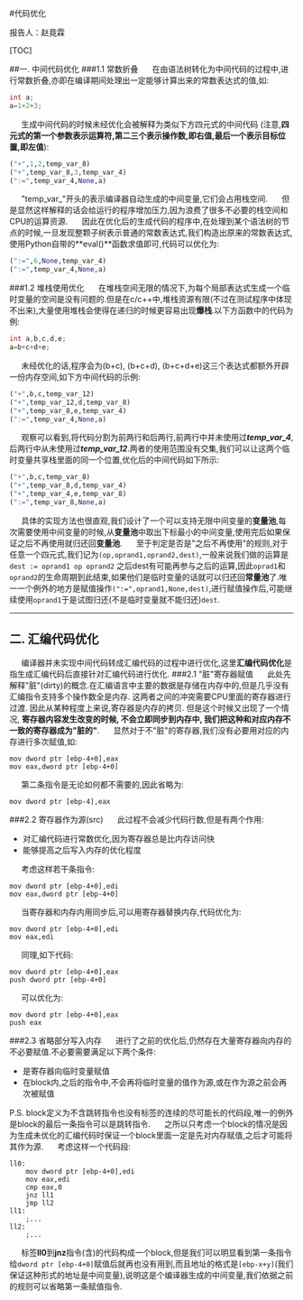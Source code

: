 #代码优化

报告人：赵竟霖

[TOC]

##一. 中间代码优化
###1.1 常数折叠
&ensp;&ensp;&ensp;在由语法树转化为中间代码的过程中,进行常数折叠,亦即在编译期间处理出一定能够计算出来的常数表达式的值,如:
``` cpp
int a;
a=1+2+3;
```
&ensp;&ensp;&ensp;生成中间代码的时候未经优化会被解释为类似下方四元式的中间代码
(注意,**四元式的第一个参数表示运算符,第二三个表示操作数,即右值,最后一个表示目标位置,即左值**):
``` python
("+",1,2,temp_var_8)
("+",temp_var_8,3,temp_var_4)
(":=",temp_var_4,None,a)
```
&ensp;&ensp;&ensp;"temp_var_"开头的表示编译器自动生成的中间变量,它们会占用栈空间.
&ensp;&ensp;&ensp;但是显然这样解释的话会给运行的程序增加压力,因为浪费了很多不必要的栈空间和CPU的运算资源.
&ensp;&ensp;&ensp;因此在优化后的生成代码的程序中,在处理到某个语法树的节点的时候,一旦发现整颗子树表示普通的常数表达式,我们构造出原来的常数表达式,使用Python自带的**eval()**函数求值即可,代码可以优化为:
``` python
(":=",6,None,temp_var_4)
(":=",temp_var_4,None,a)
```
###1.2 堆栈使用优化
&ensp;&ensp;&ensp;在堆栈空间无限的情况下,为每个局部表达式生成一个临时变量的空间是没有问题的.但是在c/c++中,堆栈资源有限(不过在测试程序中体现不出来),大量使用堆栈会使得在递归的时候更容易出现**爆栈**.以下方函数中的代码为例:
``` cpp
int a,b,c,d,e;
a=b+c+d+e;
```
&ensp;&ensp;&ensp;未经优化的话,程序会为(b+c), (b+c+d), (b+c+d+e)这三个表达式都额外开辟一份内存空间,如下方中间代码的示例:
``` python
("+",b,c,temp_var_12)
("+",temp_var_12,d,temp_var_8)
("+",temp_var_8,e,temp_var_4)
(":=",temp_var_4,None,a)
```
&ensp;&ensp;&ensp;观察可以看到,将代码分割为前两行和后两行,前两行中并未使用过***temp\_var\_4***,后两行中从未使用过***temp\_var\_12***.两者的使用范围没有交集,我们可以让这两个临时变量共享栈里面的同一个位置,优化后的中间代码如下所示:
``` python
("+",b,c,temp_var_8)
("+",temp_var_8,d,temp_var_4)
("+",temp_var_4,e,temp_var_8)
(":=",temp_var_8,None,a)
```
&ensp;&ensp;&ensp;具体的实现方法也很直观,我们设计了一个可以支持无限中间变量的**变量池**,每次需要使用中间变量的时候,从**变量池**中取出下标最小的中间变量,使用完后如果保证之后不再使用就归还回**变量池**.
&ensp;&ensp;&ensp;至于判定是否是"之后不再使用"的规则,对于任意一个四元式,我们记为`(op,oprand1,oprand2,dest)`,一般来说我们做的运算是`dest := oprand1 op oprand2` 之后dest有可能再参与之后的运算,因此`oprad1`和`oprand2`的生命周期到此结束,如果他们是临时变量的话就可以归还回**常量池**了.唯一一个例外的地方是赋值操作`(":=",oprand1,None,dest)`,进行赋值操作后,可能继续使用`oprand1`于是试图归还(不是临时变量就不能归还)`dest`.

---
## 二. 汇编代码优化
&ensp;&ensp;&ensp;编译器并未实现中间代码转成汇编代码的过程中进行优化,这里**汇编代码优化**是指生成汇编代码后直接针对汇编代码进行优化.
###2.1 "脏"寄存器赋值
&ensp;&ensp;&ensp;此处先解释"脏"(dirty)的概念.在汇编语言中主要的数据是存储在内存中的,但是几乎没有汇编指令支持多个操作数全是内存. 这两者之间的冲突需要CPU里面的寄存器进行过渡. 因此从某种程度上来说,寄存器是内存的拷贝. 但是这个时候又出现了一个情况, **寄存器内容发生改变的时候, 不会立即同步到内存中, 我们把这种和对应内存不一致的寄存器成为"脏的"**.
&ensp;&ensp;&ensp;显然对于不"脏"的寄存器,我们没有必要用对应的内存进行多次赋值,如:
``` x86asm
mov dword ptr [ebp-4+0],eax
mov eax,dword ptr [ebp-4+0]
```
&ensp;&ensp;&ensp;第二条指令是无论如何都不需要的,因此省略为:
``` x86asm
mov dword ptr [ebp-4],eax
```
###2.2 寄存器作为源(src)
&ensp;&ensp;&ensp;此过程不会减少代码行数,但是有两个作用:
 + 对汇编代码进行常数优化,因为寄存器总是比内存访问快
 + 能够提高之后写入内存的优化程度

&ensp;&ensp;&ensp;考虑这样若干条指令:
```
mov dword ptr [ebp-4+0],edi
mov eax,dword ptr [ebp-4+0]
```
&ensp;&ensp;&ensp;当寄存器和内存内用同步后,可以用寄存器替换内存,代码优化为:
```
mov dword ptr [ebp-4+0],edi
mov eax,edi
```
&ensp;&ensp;&ensp;同理,如下代码:
```
mov dword ptr [ebp-4+0],eax
push dword ptr [ebp-4+0]
```
&ensp;&ensp;&ensp;可以优化为:
```
mov dword ptr [ebp-4+0],eax
push eax
```

###2.3 省略部分写入内存
&ensp;&ensp;&ensp;进行了之前的优化后,仍然存在大量寄存器向内存的不必要赋值.不必要需要满足以下两个条件:
 + 是寄存器向临时变量赋值
 + 在block内,之后的指令中,不会再将临时变量的值作为源,或在作为源之前会再次被赋值

P.S. block定义为不含跳转指令也没有标签的连续的尽可能长的代码段,唯一的例外是block的最后一条指令可以是跳转指令.
&ensp;&ensp;&ensp;之所以只考虑一个block的情况是因为生成未优化的汇编代码时保证一个block里面一定是先对内存赋值,之后才可能将其作为源.
&ensp;&ensp;&ensp;考虑这样一个代码段:
``` x86asm
ll0:
	mov dword ptr [ebp-4+0],edi
	mov eax,edi
	cmp eax,0
	jnz ll1
	jmp ll2
ll1:
	;...
ll2:
	;...
```
&ensp;&ensp;&ensp;标签**ll0**到**jnz**指令(含)的代码构成一个block,但是我们可以明显看到第一条指令给`dword ptr [ebp-4+0]`赋值后就再也没有用到,而且地址的格式是`[ebp-x+y]`(我们保证这种形式的地址是中间变量),说明这是个编译器生成的中间变量,我们依据之前的规则可以省略第一条赋值指令.
